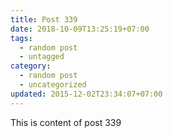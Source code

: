 ```yaml
---
title: Post 339
date: 2018-10-09T13:25:19+07:00
tags:
  - random post
  - untagged
category:
  - random post
  - uncategorized
updated: 2015-12-02T23:34:07+07:00
---
```

This is content of post 339